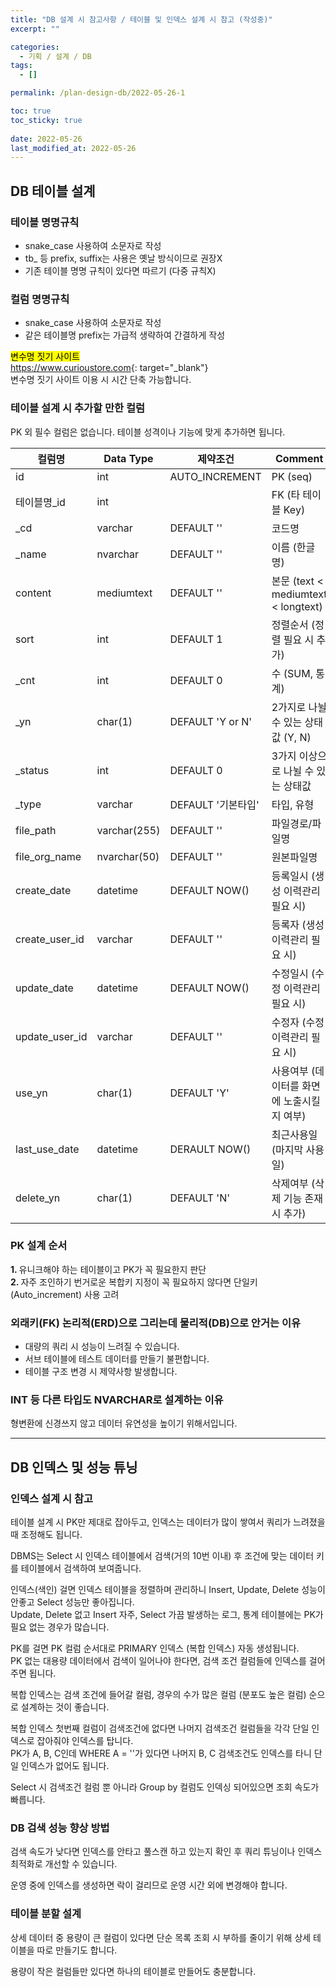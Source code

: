 ```yaml
---
title: "DB 설계 시 참고사항 / 테이블 및 인덱스 설계 시 참고 (작성중)"
excerpt: ""

categories:
  - 기획 / 설계 / DB
tags:
  - []

permalink: /plan-design-db/2022-05-26-1

toc: true
toc_sticky: true
 
date: 2022-05-26
last_modified_at: 2022-05-26
---
```


## DB 테이블 설계

### 테이블 명명규칙
- snake_case 사용하여 소문자로 작성
- tb_ 등 prefix, suffix는 사용은 옛날 방식이므로 권장X
- 기존 테이블 명명 규칙이 있다면 따르기 (다중 규칙X)

### 컬럼 명명규칙
- snake_case 사용하여 소문자로 작성
- 같은 테이블명 prefix는 가급적 생략하여 간결하게 작성

<mark>변수명 짓기 사이트</mark>  
<https://www.curioustore.com>{: target="_blank"}  
변수명 짓기 사이트 이용 시 시간 단축 가능합니다.

### 테이블 설계 시 추가할 만한 컬럼
PK 외 필수 컬럼은 없습니다. 테이블 성격이나 기능에 맞게 추가하면 됩니다.
<table class="table_4_left">
  <thead>
    <tr>
      <th>컬럼명</th>
      <th>Data Type</th>
      <th>제약조건</th>
      <th>Comment</th>
    </tr>
  </thead>
  <tbody>
    <tr>
      <td>id</td>
      <td>int</td>
      <td>AUTO_INCREMENT</td>
      <td>PK (seq)</td>
    </tr>
    <tr>
      <td>테이블명_id</td>
      <td>int</td>
      <td> </td>
      <td>FK (타 테이블 Key)</td>
    </tr>
    <tr>
      <td>_cd</td>
      <td>varchar</td>
      <td>DEFAULT ''</td>
      <td>코드명</td>
    </tr>
    <tr>
      <td>_name</td>
      <td>nvarchar</td>
      <td>DEFAULT ''</td>
      <td>이름 (한글명)</td>
    </tr>
    <tr>
      <td>content</td>
      <td>mediumtext</td>
      <td>DEFAULT ''</td>
      <td>본문 (text &lt; mediumtext &lt; longtext)</td>
    </tr>
    <tr>
      <td>sort</td>
      <td>int</td>
      <td>DEFAULT 1</td>
      <td>정렬순서 (정렬 필요 시 추가)</td>
    </tr>
    <tr>
      <td>_cnt</td>
      <td>int</td>
      <td>DEFAULT 0</td>
      <td>수 (SUM, 통계)</td>
    </tr>
    <tr>
      <td>_yn</td>
      <td>char(1)</td>
      <td>DEFAULT 'Y or N'</td>
      <td>2가지로 나뉠 수 있는 상태값 (Y, N)</td>
    </tr>
    <tr>
      <td>_status</td>
      <td>int</td>
      <td>DEFAULT 0</td>
      <td>3가지 이상으로 나뉠 수 있는 상태값</td>
    </tr>
    <tr>
      <td>_type</td>
      <td>varchar</td>
      <td>DEFAULT '기본타입'</td>
      <td>타입, 유형</td>
    </tr>
    <tr>
      <td>file_path</td>
      <td>varchar(255)</td>
      <td>DEFAULT ''</td>
      <td>파일경로/파일명</td>
    </tr>
    <tr>
      <td>file_org_name</td>
      <td>nvarchar(50)</td>
      <td>DEFAULT ''</td>
      <td>원본파일명</td>
    </tr>
    <tr>
      <td>create_date</td>
      <td>datetime</td>
      <td>DEFAULT NOW()</td>
      <td>등록일시 (생성 이력관리 필요 시)</td>
    </tr>
    <tr>
      <td>create_user_id</td>
      <td>varchar</td>
      <td>DEFAULT ''</td>
      <td>등록자 (생성 이력관리 필요 시)</td>
    </tr>
    <tr>
      <td>update_date</td>
      <td>datetime</td>
      <td>DEFAULT NOW()</td>
      <td>수정일시 (수정 이력관리 필요 시)</td>
    </tr>
    <tr>
      <td>update_user_id</td>
      <td>varchar</td>
      <td>DEFAULT ''</td>
      <td>수정자 (수정 이력관리 필요 시)</td>
    </tr>
    <tr>
      <td>use_yn</td>
      <td>char(1)</td>
      <td>DEFAULT 'Y'</td>
      <td>사용여부 (데이터를 화면에 노출시킬 지 여부)</td>
    </tr>
    <tr>
      <td>last_use_date</td>
      <td>datetime</td>
      <td>DERAULT NOW()</td>
      <td>최근사용일 (마지막 사용일)</td>
    </tr>
    <tr>
      <td>delete_yn</td>
      <td>char(1)</td>
      <td>DEFAULT 'N'</td>
      <td>삭제여부 (삭제 기능 존재 시 추가)</td>
    </tr>
  </tbody>
</table>

### PK 설계 순서
<strong>1. </strong>유니크해야 하는 테이블이고 PK가 꼭 필요한지 판단  
<strong>2. </strong>자주 조인하기 번거로운 복합키 지정이 꼭 필요하지 않다면 단일키(Auto_increment) 사용 고려

### 외래키(FK) 논리적(ERD)으로 그리는데 물리적(DB)으로 안거는 이유
- 대량의 쿼리 시 성능이 느려질 수 있습니다.
- 서브 테이블에 테스트 데이터를 만들기 불편합니다.
- 테이블 구조 변경 시 제약사항 발생합니다.

### INT 등 다른 타입도 NVARCHAR로 설계하는 이유
형변환에 신경쓰지 않고 데이터 유연성을 높이기 위해서입니다.

---

## DB 인덱스 및 성능 튜닝

### 인덱스 설계 시 참고
테이블 설계 시 PK만 제대로 잡아두고, 인덱스는 데이터가 많이 쌓여서 쿼리가 느려졌을 때 조정해도 됩니다.

DBMS는 Select 시 인덱스 테이블에서 검색(거의 10번 이내) 후 조건에 맞는 데이터 키를 테이블에서 검색하여 보여줍니다.

인덱스(색인) 걸면 인덱스 테이블을 정렬하며 관리하니 Insert, Update, Delete 성능이 안좋고 Select 성능만 좋아집니다.  
Update, Delete 없고 Insert 자주, Select 가끔 발생하는 로그, 통계 테이블에는 PK가 필요 없는 경우가 많습니다.

PK를 걸면 PK 컬럼 순서대로 PRIMARY 인덱스 (복합 인덱스) 자동 생성됩니다.  
PK 없는 대용량 데이터에서 검색이 일어나야 한다면, 검색 조건 컬럼들에 인덱스를 걸어주면 됩니다.

복합 인덱스는 검색 조건에 들어갈 컬럼, 경우의 수가 많은 컬럼 (분포도 높은 컬럼) 순으로 설계하는 것이 좋습니다.

복합 인덱스 첫번째 컬럼이 검색조건에 없다면 나머지 검색조건 컬럼들을 각각 단일 인덱스로 잡아줘야 인덱스를 탑니다.  
PK가 A, B, C인데 WHERE A = ''가 있다면 나머지 B, C 검색조건도 인덱스를 타니 단일 인덱스가 없어도 됩니다.

Select 시 검색조건 컬럼 뿐 아니라 Group by 컬럼도 인덱싱 되어있으면 조회 속도가 빠릅니다.

### DB 검색 성능 향상 방법
검색 속도가 낮다면 인덱스를 안타고 풀스캔 하고 있는지 확인 후 쿼리 튜닝이나 인덱스 최적화로 개선할 수 있습니다.

운영 중에 인덱스를 생성하면 락이 걸리므로 운영 시간 외에 변경해야 합니다.

### 테이블 분할 설계
상세 데이터 중 용량이 큰 컬럼이 있다면 단순 목록 조회 시 부하를 줄이기 위해 상세 테이블을 따로 만들기도 합니다.

용량이 작은 컬럼들만 있다면 하나의 테이블로 만들어도 충분합니다.
